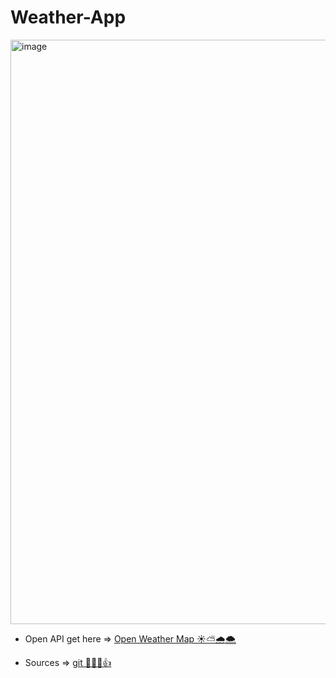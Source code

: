 # Weather-App

<img width="935" alt="image" src="https://github.com/Susan-Lee-01/weather-app/assets/109502469/d8c7cb5d-55ec-4911-966c-7d0c0858b1d2">

* Open API
get here => <a href="https://openweathermap.org/">Open Weather Map ☀️⛅🌧️🌨️</a>

* Sources
  => <a href="https://github.com/AsmrProg-YT">git 🙇🏻‍♀️👍</a>
  

